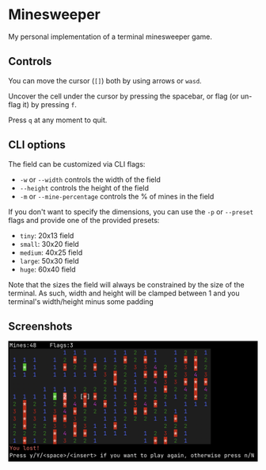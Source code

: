 # Minesweeper

My personal implementation of a terminal minesweeper game.

## Controls

You can move the cursor (`[]`) both by using arrows or `wasd`. 

Uncover the cell under the cursor by pressing the spacebar, or flag (or un-flag it) by pressing `f`.

Press `q` at any moment to quit.

## CLI options

The field can be customized via CLI flags:
- `-w` or `--width` controls the width of the field
- `--height` controls the height of the field
- `-m` or `--mine-percentage` controls the % of mines in the field
  
If you don't want to specify the dimensions, you can use the `-p` or `--preset` flags and provide one of the provided presets:
- `tiny`: 20x13 field
- `small`: 30x20 field
- `medium`: 40x25 field
- `large`: 50x30 field
- `huge`: 60x40 field

Note that the sizes the field will always be constrained by the size of the terminal. As such, width and height will be clamped between 1 and you terminal's width/height minus some padding

## Screenshots

![example game](imgs/field.png)